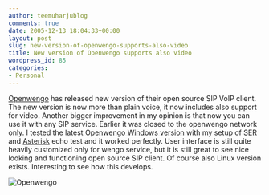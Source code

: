 ```yaml
---
author: teemuharjublog
comments: true
date: 2005-12-13 18:04:33+00:00
layout: post
slug: new-version-of-openwengo-supports-also-video
title: New version of Openwengo supports also video
wordpress_id: 85
categories:
- Personal
---
```


[Openwengo](http://www.openwengo.com) has released new version of their open source SIP VoIP client. The new version is now more than plain voice, it now includes also support for video. Another bigger improvement in my opinion is that now you can use it with any SIP service. Earlier it was closed to the openwengo network only. I tested the latest [Openwengo Windows version](http://www.openwengo.com/index.php?yawl[S]=wengo.public.download&yawl[K]=wengo.public.download) with my setup of [SER](http://www.iptel.org/ser) and [Asterisk](http://www.asterisk.org) echo test and it worked perfectly. User interface is still quite heavily customized only for wengo service, but it is still great to see nice looking and functioning open source SIP client. Of course also Linux version exists. Interesting to see how this develops.

![Openwengo](/wp-content/openwengo.gif)
